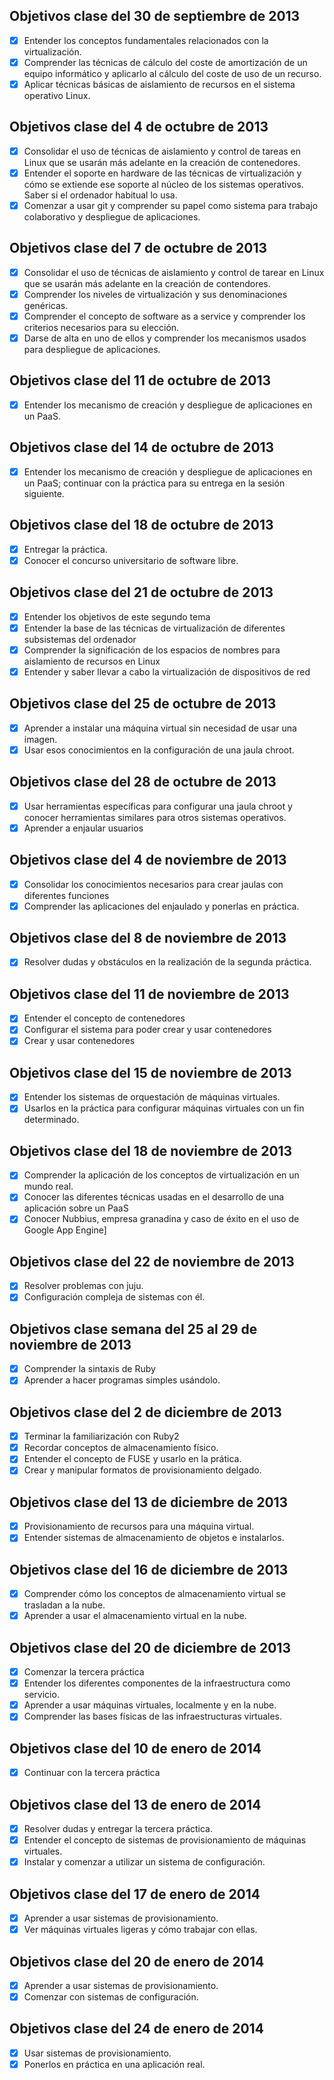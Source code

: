 Objetivos clase del 30 de septiembre de 2013
--------------------------------------------
- [x] Entender los conceptos fundamentales relacionados con la virtualización.
- [x] Comprender las técnicas de cálculo del coste de amortización de un equipo informático y aplicarlo al cálculo del coste de uso de un recurso.
- [x] Aplicar técnicas básicas de aislamiento de recursos en el sistema operativo Linux.

Objetivos clase del 4 de octubre de 2013
----------------------------------------
- [x] Consolidar el uso de técnicas de aislamiento y control de tareas en Linux que se usarán más adelante en la creación de contenedores.
- [x] Entender el soporte en hardware de las técnicas de virtualización y cómo se extiende ese soporte al núcleo de los sistemas operativos. Saber si el ordenador habitual lo usa.
- [x] Comenzar a usar git y comprender su papel como sistema para trabajo colaborativo y despliegue de aplicaciones.

Objetivos clase del 7 de octubre de 2013
----------------------------------------
- [x] Consolidar el uso de técnicas de aislamiento y control de tarear en Linux que se usarán más adelante en la creación de contendores.
- [x] Comprender los niveles de virtualización y sus denominaciones genéricas.
- [x] Comprender el concepto de software as a service y comprender los criterios necesarios para su elección.
- [x] Darse de alta en uno de ellos y comprender los mecanismos usados para despliegue de aplicaciones.

Objetivos clase del 11 de octubre de 2013
-----------------------------------------
- [x] Entender los mecanismo de creación y despliegue de aplicaciones en un PaaS.

Objetivos clase del 14 de octubre de 2013
-----------------------------------------
- [x] Entender los mecanismo de creación y despliegue de aplicaciones en un PaaS; continuar con la práctica para su entrega en la sesión siguiente.

Objetivos clase del 18 de octubre de 2013
-----------------------------------------
- [x] Entregar la práctica.
- [x] Conocer el concurso universitario de software libre.

Objetivos clase del 21 de octubre de 2013
-----------------------------------------
- [x] Entender los objetivos de este segundo tema
- [x] Entender la base de las técnicas de virtualización de diferentes subsistemas del ordenador
- [x] Comprender la significación de los espacios de nombres para aislamiento de recursos en Linux
- [x] Entender y saber llevar a cabo la virtualización de dispositivos de red

Objetivos clase del 25 de octubre de 2013
-----------------------------------------
- [x] Aprender a instalar una máquina virtual sin necesidad de usar una imagen.
- [x] Usar esos conocimientos en la configuración de una jaula chroot.

Objetivos clase del 28 de octubre de 2013
-----------------------------------------
- [x] Usar herramientas específicas para configurar una jaula chroot y conocer herramientas similares para otros sistemas operativos.
- [x] Aprender a enjaular usuarios

Objetivos clase del 4 de noviembre de 2013
------------------------------------------
- [x] Consolidar los conocimientos necesarios para crear jaulas con diferentes funciones
- [x] Comprender las aplicaciones del enjaulado y ponerlas en práctica.

Objetivos clase del 8 de noviembre de 2013
------------------------------------------
- [x] Resolver dudas y obstáculos en la realización de la segunda práctica.

Objetivos clase del 11 de noviembre de 2013
-------------------------------------------
- [x] Entender el concepto de contenedores
- [x] Configurar el sistema para poder crear y usar contenedores
- [x] Crear y usar contenedores

Objetivos clase del 15 de noviembre de 2013
-------------------------------------------
- [x] Entender los sistemas de orquestación de máquinas virtuales.
- [x] Usarlos en la práctica para configurar máquinas virtuales con un fin determinado.

Objetivos clase del 18 de noviembre de 2013
-------------------------------------------
- [x] Comprender la aplicación de los conceptos de virtualización en un mundo real.
- [x] Conocer las diferentes técnicas usadas en el desarrollo de una aplicación sobre un PaaS
- [x] Conocer Nubbius, empresa granadina y caso de éxito en el uso de Google App Engine]

Objetivos clase del 22 de noviembre de 2013
-------------------------------------------
- [x] Resolver problemas con juju.
- [x] Configuración compleja de sistemas con él.
 
Objetivos clase semana del 25 al 29 de noviembre de 2013
--------------------------------------------------------
- [x] Comprender la sintaxis de Ruby
- [x] Aprender a hacer programas simples usándolo.

Objetivos clase del 2 de diciembre de 2013
------------------------------------------
- [x] Terminar la familiarización con Ruby2
- [x] Recordar conceptos de almacenamiento físico.
- [x] Entender el concepto de FUSE y usarlo en la prática.
- [x] Crear y manipular formatos de provisionamiento delgado.

Objetivos clase del 13 de diciembre de 2013
-------------------------------------------
- [x] Provisionamiento de recursos para una máquina virtual.
- [x] Entender sistemas de almacenamiento de objetos e instalarlos.

Objetivos clase del 16 de diciembre de 2013
-------------------------------------------
- [x] Comprender cómo los conceptos de almacenamiento virtual se trasladan a la nube.
- [x] Aprender a usar el almacenamiento virtual en la nube.

Objetivos clase del 20 de diciembre de 2013
-------------------------------------------
- [x] Comenzar la tercera práctica
- [x] Entender los diferentes componentes de la infraestructura como servicio.
- [x] Aprender a usar máquinas virtuales, localmente y en la nube.
- [x] Comprender las bases físicas de las infraestructuras virtuales.

Objetivos clase del 10 de enero de 2014
---------------------------------------
- [x] Continuar con la tercera práctica

Objetivos clase del 13 de enero de 2014
---------------------------------------
- [x] Resolver dudas y entregar la tercera práctica.
- [x] Entender el concepto de sistemas de provisionamiento de máquinas virtuales.
- [x] Instalar y comenzar a utilizar un sistema de configuración.

Objetivos clase del 17 de enero de 2014
---------------------------------------
- [x] Aprender a usar sistemas de provisionamiento.
- [x] Ver máquinas virtuales ligeras y cómo trabajar con ellas.

Objetivos clase del 20 de enero de 2014
---------------------------------------
- [x] Aprender a usar sistemas de provisionamiento.
- [x] Comenzar con sistemas de configuración.

Objetivos clase del 24 de enero de 2014
---------------------------------------
- [x] Usar sistemas de provisionamiento.
- [x] Ponerlos en práctica en una aplicación real.
